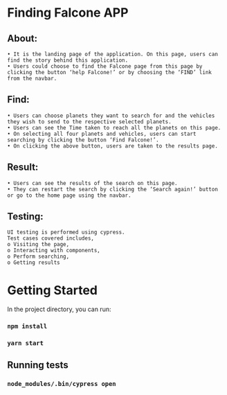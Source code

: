 # Finding Falcone APP

## About:

    • It is the landing page of the application. On this page, users can find the story behind this application.
    • Users could choose to find the Falcone page from this page by clicking the button ‘help Falcone!’ or by choosing the ‘FIND’ link from the navbar.

## Find:

    • Users can choose planets they want to search for and the vehicles they wish to send to the respective selected planets.
    • Users can see the Time taken to reach all the planets on this page.
    • On selecting all four planets and vehicles, users can start searching by clicking the button ‘Find Falcone!’.
    • On clicking the above button, users are taken to the results page.

## Result:

    • Users can see the results of the search on this page.
    • They can restart the search by clicking the ‘Search again!’ button or go to the home page using the navbar.

## Testing:

    UI testing is performed using cypress.
    Test cases covered includes,
    o Visiting the page,
    o Interacting with components,
    o Perform searching,
    o Getting results

# Getting Started

In the project directory, you can run:

### `npm install`

### `yarn start`

## Running tests

### `node_modules/.bin/cypress open`
